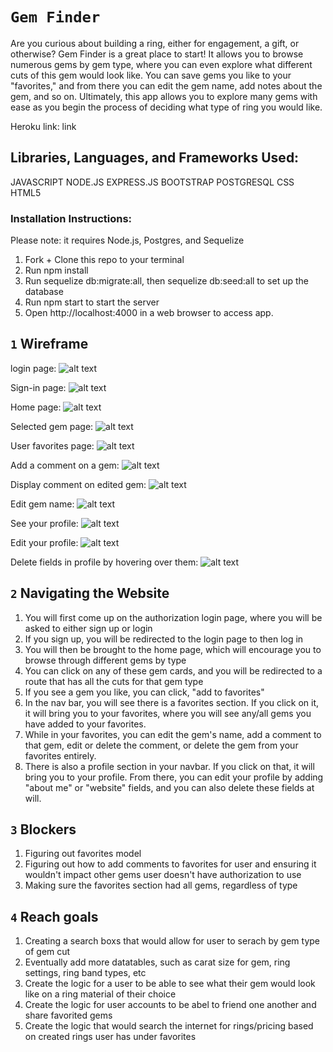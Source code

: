 # `Gem Finder`
Are you curious about building a ring, either for engagement, a gift, or otherwise? Gem Finder is a great place to start! It allows you to browse numerous gems by gem type, where you can even explore what different cuts of this gem would look like. You can save gems you like to your "favorites," and from there you can edit the gem name, add notes about the gem, and so on. Ultimately, this app allows you to explore many gems with ease as you begin the process of deciding what type of ring you would like. 

Heroku link: link

## Libraries, Languages, and Frameworks Used:
JAVASCRIPT
NODE.JS
EXPRESS.JS
BOOTSTRAP
POSTGRESQL
CSS
HTML5


### Installation Instructions:
Please note: it requires Node.js, Postgres, and Sequelize
1. Fork + Clone this repo to your terminal
2. Run npm install
3. Run sequelize db:migrate:all, then sequelize db:seed:all to set up the database
4. Run npm start to start the server
5. Open http://localhost:4000 in a web browser to access app.


## `1` Wireframe
login page:
![alt text](./readme-images/Screen%20Shot%202023-06-14%20at%202.57.59%20PM.png)

Sign-in page:
![alt text](./readme-images/Screen%20Shot%202023-06-14%20at%203.12.47%20PM.png)

Home page:
![alt text](./readme-images/homepage.png)

Selected gem page:
![alt text](./readme-images/gempage.png)

User favorites page:
![alt text](./readme-images/userfavpage.png)

Add a comment on a gem:
![alt text](./readme-images/comment-on-gem.png)

Display comment on edited gem:
![alt text](./readme-images/display-commented-gem.png)

Edit gem name:
![alt text](./readme-images/edit-gem-name.png)

See your profile:
![alt text](./readme-images/see-profile.png)

Edit your profile:
![alt text](./readme-images/edit-profile.png)

Delete fields in profile by hovering over them:
![alt text](./readme-images/delete-fields.png)

## `2` Navigating the Website
1. You will first come up on the authorization login page, where you will be asked to either sign up or login 
2. If you sign up, you will be redirected to the login page to then log in 
3. You will then be brought to the home page, which will encourage you to browse through different gems by type
4. You can click on any of these gem cards, and you will be redirected to a route that has all the cuts for that gem type
5. If you see a gem you like, you can click, "add to favorites"
6. In the nav bar, you will see there is a favorites section. If you click on it, it will bring you to your favorites, where you will see any/all gems you have added to your favorites. 
7. While in your favorites, you can edit the gem's name, add a comment to that gem, edit or delete the comment, or delete the gem from your favorites entirely.
8. There is also a profile section in your navbar. If you click on that, it will bring you to your profile. From there, you can edit your profile by adding "about me" or "website" fields, and you can also delete these fields at will.

## `3` Blockers
1. Figuring out favorites model
2. Figuring out how to add comments to favorites for user and ensuring it wouldn't impact other gems user doesn't have authorization to use
3. Making sure the favorites section had all gems, regardless of type

## `4` Reach goals
1. Creating a search boxs that would allow for user to serach by gem type of gem cut
2. Eventually add more datatables, such as carat size for gem, ring settings, ring band types, etc
3. Create the logic for a user to be able to see what their gem would look like on a ring material of their choice
4. Create the logic for user accounts to be abel to friend one another and share favorited gems
5. Create the logic that would search the internet for rings/pricing based on created rings user has under favorites
